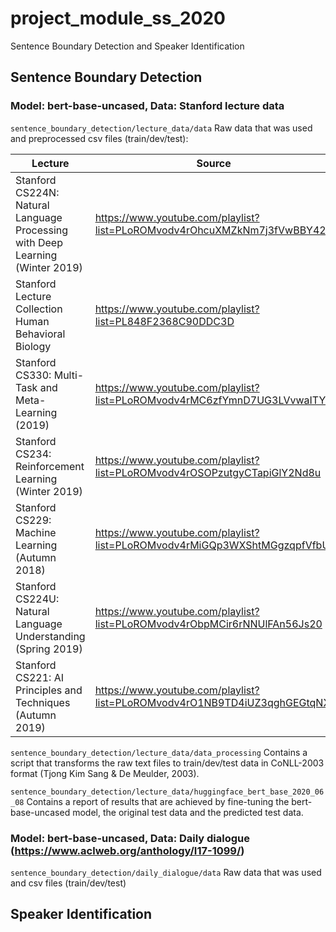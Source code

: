 # project_module_ss_2020
 Sentence Boundary Detection and Speaker Identification
 
## Sentence Boundary Detection
### Model: bert-base-uncased, Data: Stanford lecture data
`sentence_boundary_detection/lecture_data/data`
Raw data that was used and preprocessed csv files (train/dev/test):

Lecture|Source
-------|------
Stanford CS224N: Natural Language Processing with Deep Learning (Winter 2019)|https://www.youtube.com/playlist?list=PLoROMvodv4rOhcuXMZkNm7j3fVwBBY42z
Stanford Lecture Collection Human Behavioral Biology|https://www.youtube.com/playlist?list=PL848F2368C90DDC3D
Stanford CS330: Multi-Task and Meta-Learning (2019)|https://www.youtube.com/playlist?list=PLoROMvodv4rMC6zfYmnD7UG3LVvwaITY5
Stanford CS234: Reinforcement Learning (Winter 2019)|https://www.youtube.com/playlist?list=PLoROMvodv4rOSOPzutgyCTapiGlY2Nd8u
Stanford CS229: Machine Learning (Autumn 2018)|https://www.youtube.com/playlist?list=PLoROMvodv4rMiGQp3WXShtMGgzqpfVfbU
Stanford CS224U: Natural Language Understanding (Spring 2019)|https://www.youtube.com/playlist?list=PLoROMvodv4rObpMCir6rNNUlFAn56Js20
Stanford CS221: AI Principles and Techniques (Autumn 2019)|https://www.youtube.com/playlist?list=PLoROMvodv4rO1NB9TD4iUZ3qghGEGtqNX

`sentence_boundary_detection/lecture_data/data_processing`
Contains a script that transforms the raw text files to train/dev/test data in CoNLL-2003 format (Tjong Kim Sang & De Meulder, 2003).

`sentence_boundary_detection/lecture_data/huggingface_bert_base_2020_06_08`
Contains a report of results that are achieved by fine-tuning the bert-base-uncased model, the original test data and the predicted test data.

### Model: bert-base-uncased, Data: Daily dialogue (https://www.aclweb.org/anthology/I17-1099/)
`sentence_boundary_detection/daily_dialogue/data`
Raw data that was used and csv files (train/dev/test)

## Speaker Identification
